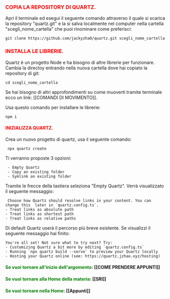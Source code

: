### <span style="color:red"> COPIA LA REPOSITORY DI QUARTZ. </span>
Apri il terminale ed esegui il seguente comando attraverso il quale si scarica la repository "quartz.git" e la si salva localmente nel computer nella cartella "scegli_nome_cartella" che puoi rinominare come preferisci:

	git clone https://github.com/jackyzha0/quartz.git scegli_nome_cartella

### <span style="color:red"> INSTALLA LE LIBRERIE. </span>

Quartz è un progetto Node e ha bisogno di altre librerie per funzionare. 
Cambia la directoy entrando nella nuova cartella dove hai copiato la repository di git:

	cd scegli_nome_cartella

Se hai bisogno di altri approfondimenti su come muoverti tramite terminale ecco un link: [[COMANDI DI MOVIMENTO]]. 

Usa questo comando per installare le librerie:

	npm i

#### <span style="color:red"> INIZIALIZZA QUARTZ. </span>

Crea un nuovo progetto di quartz, usa il seguente comando:

	 npx quartz create

Ti verranno proposte 3 opzioni:

	 - Empty Quartz
	 - Copy an existing folder
	 - Symlink an existing folder

Tramite le frecce della tastiera seleziona "Empty Quartz". Verrà visualizzato il seguente messaggio:

	 Choose how Quartz should resolve links in your content. You can change this  later in `quartz.config.ts`.
	- Treat links as absolute path
	- Treat links as shortest path
	- Treat links as relative paths

Di default Quartz userà il percorso più breve esistente. Se visualizzi il seguente messaggio hai finito: 

	You're all set! Not sure what to try next? Try:
	- Customizing Quartz a bit more by editing `quartz.config.ts`
	- Running `npx quartz build --serve` to preview your Quartz locally
	- Hosting your Quartz online (see: https://quartz.jzhao.xyz/hosting)


#### <span style="color:green"> Se vuoi tornare all'inizio dell'argomento: </span> [[COME PRENDERE APPUNTI]]

#### <span style="color:green"> Se vuoi tornare alla Home della materia: </span> [[SRI]]

#### <span style="color:green">  Se vuoi tornare nella Home: </span> [[Appunti]]